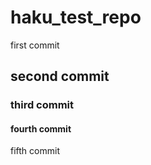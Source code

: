 # haku_test_repo

first commit

## second commit

### third commit

#### fourth commit

fifth commit
